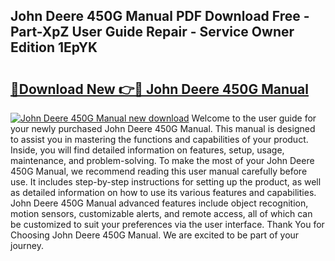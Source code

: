 ## John Deere 450G Manual PDF Download Free - Part-XpZ User Guide Repair - Service Owner Edition 1EpYK

# <h2><a href="http://bc85792.oget.top/?id=John+Deere+450G+Manual">🔗Download New 👉🔴 John Deere 450G Manual</a></h2>

[![John Deere 450G Manual new download](https://i.imgur.com/5g1atiW.png)](http://bc85792.oget.top/?id=John+Deere+450G+Manual)
Welcome to the user guide for your newly purchased John Deere 450G Manual. This manual is designed to assist you in mastering the functions and capabilities of your product. Inside, you will find detailed information on features, setup, usage, maintenance, and problem-solving. To make the most of your John Deere 450G Manual, we recommend reading this user manual carefully before use. It includes step-by-step instructions for setting up the product, as well as detailed information on how to use its various features and capabilities. John Deere 450G Manual advanced features include object recognition, motion sensors, customizable alerts, and remote access, all of which can be customized to suit your preferences via the user interface. Thank You for Choosing John Deere 450G Manual. We are excited to be part of your journey.
